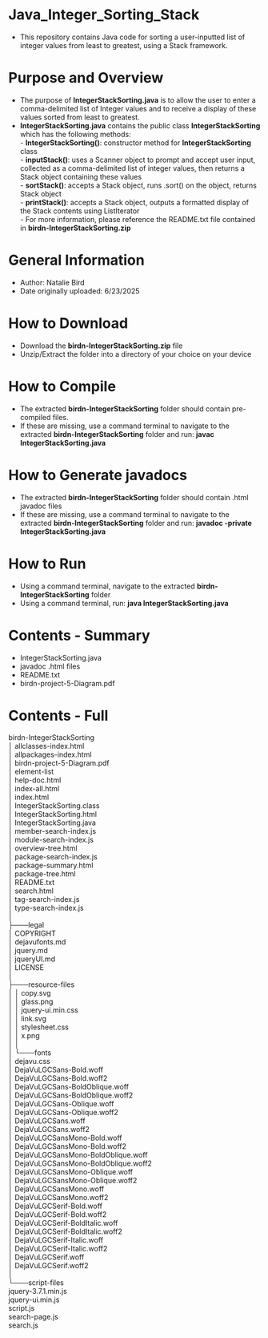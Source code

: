 # Java_Integer_Sorting_Stack
- This repository contains Java code for sorting a user-inputted list of integer values from least to greatest, using a Stack framework.

# Purpose and Overview
- The purpose of **IntegerStackSorting.java** is to allow the user to enter a comma-delimited list of Integer values and to receive a display of these values sorted from least to greatest.
- **IntegerStackSorting.java** contains the public class **IntegerStackSorting** which has the following methods:
<br /> - **IntegerStackSorting()**: constructor method for **IntegerStackSorting** class
<br /> -  **inputStack()**: uses a Scanner object to prompt and accept user input, collected as a comma-delimited list of integer values, then returns a Stack object containing these values
<br /> -  **sortStack()**: accepts a Stack object, runs .sort() on the object, returns Stack object
<br /> -  **printStack()**: accepts a Stack object, outputs a formatted display of the Stack contents using ListIterator
<br /> -  For more information, please reference the README.txt file contained in **birdn-IntegerStackSorting.zip**

# General Information
- Author: Natalie Bird
- Date originally uploaded: 6/23/2025

# How to Download
- Download the **birdn-IntegerStackSorting.zip** file
- Unzip/Extract the folder into a directory of your choice on your device

# How to Compile
- The extracted **birdn-IntegerStackSorting** folder should contain pre-compiled files.
- If these are missing, use a command terminal to navigate to the extracted **birdn-IntegerStackSorting** folder and run: **javac IntegerStackSorting.java**

# How to Generate javadocs
- The extracted **birdn-IntegerStackSorting** folder should contain .html javadoc files
- If these are missing, use a command terminal to navigate to the extracted **birdn-IntegerStackSorting** folder and run: **javadoc -private IntegerStackSorting.java**

# How to Run
- Using a command terminal, navigate to the extracted **birdn-IntegerStackSorting** folder
- Using a command terminal, run: **java IntegerStackSorting.java**

# Contents - Summary
- IntegerStackSorting.java    
- javadoc .html files
- README.txt
- birdn-project-5-Diagram.pdf

# Contents - Full

birdn-IntegerStackSorting
<br />│   allclasses-index.html
<br />│   allpackages-index.html
<br />│   birdn-project-5-Diagram.pdf
<br />│   element-list
<br />│   help-doc.html
<br />│   index-all.html
<br />│   index.html
<br />│   IntegerStackSorting.class
<br />│   IntegerStackSorting.html
<br />│   IntegerStackSorting.java
<br />│   member-search-index.js
<br />│   module-search-index.js
<br />│   overview-tree.html
<br />│   package-search-index.js
<br />│   package-summary.html
<br />│   package-tree.html
<br />│   README.txt
<br />│   search.html
<br />│   tag-search-index.js
<br />│   type-search-index.js
<br />│
<br />├───legal
<br />│       COPYRIGHT
<br />│       dejavufonts.md
<br />│       jquery.md
<br />│       jqueryUI.md
<br />│       LICENSE
<br />│
<br />├───resource-files
<br />│   │   copy.svg
<br />│   │   glass.png
<br />│   │   jquery-ui.min.css
<br />│   │   link.svg
<br />│   │   stylesheet.css
<br />│   │   x.png
<br />│   │
<br />│   └───fonts
<br />│           dejavu.css
<br />│           DejaVuLGCSans-Bold.woff
<br />│           DejaVuLGCSans-Bold.woff2
<br />│           DejaVuLGCSans-BoldOblique.woff
<br />│           DejaVuLGCSans-BoldOblique.woff2
<br />│           DejaVuLGCSans-Oblique.woff
<br />│           DejaVuLGCSans-Oblique.woff2
<br />│           DejaVuLGCSans.woff
<br />│           DejaVuLGCSans.woff2
<br />│           DejaVuLGCSansMono-Bold.woff
<br />│           DejaVuLGCSansMono-Bold.woff2
<br />│           DejaVuLGCSansMono-BoldOblique.woff
<br />│           DejaVuLGCSansMono-BoldOblique.woff2
<br />│           DejaVuLGCSansMono-Oblique.woff
<br />│           DejaVuLGCSansMono-Oblique.woff2
<br />│           DejaVuLGCSansMono.woff
<br />│           DejaVuLGCSansMono.woff2
<br />│           DejaVuLGCSerif-Bold.woff
<br />│           DejaVuLGCSerif-Bold.woff2
<br />│           DejaVuLGCSerif-BoldItalic.woff
<br />│           DejaVuLGCSerif-BoldItalic.woff2
<br />│           DejaVuLGCSerif-Italic.woff
<br />│           DejaVuLGCSerif-Italic.woff2
<br />│           DejaVuLGCSerif.woff
<br />│           DejaVuLGCSerif.woff2
<br />│
<br />└───script-files
<br />        jquery-3.7.1.min.js
<br />        jquery-ui.min.js
<br />        script.js
<br />        search-page.js
<br />        search.js

